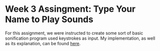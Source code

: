 # Week 3 Assingment: Type Your Name to Play Sounds

For this assignment, we were instructed to create some sort of basic sonification program used keystrokes as input. My implementation, as well as its explanation, can be found [here](https://thanasibakis.github.io/CS190/sonify).
